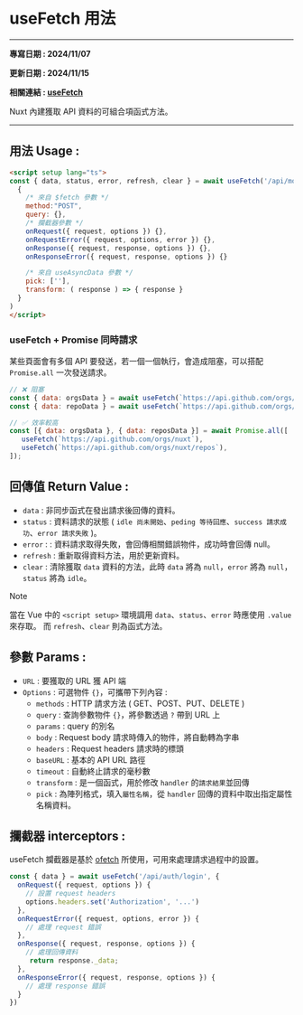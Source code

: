 # useFetch 用法
---

**專寫日期 : 2024/11/07**

**更新日期 : 2024/11/15**

**相關連結 : [useFetch](https://nuxt.com/docs/api/composables/use-fetch)**

 Nuxt 內建獲取 API 資料的可組合項函式方法。

---

## 用法 Usage :

```html
<script setup lang="ts">
const { data, status, error, refresh, clear } = await useFetch('/api/modules',
  {
    /* 來自 $fetch 參數 */
    method:"POST",
    query: {},
    /* 攔截器參數 */
    onRequest({ request, options }) {},
    onRequestError({ request, options, error }) {},
    onResponse({ request, response, options }) {},
    onResponseError({ request, response, options }) {}

    /* 來自 useAsyncData 參數 */
    pick: [''],
    transform: ( response ) => { response } 
  }
)
</script>
```

### useFetch + Promise 同時請求

某些頁面會有多個 API 要發送，若一個一個執行，會造成阻塞，可以搭配 `Promise.all` 一次發送請求。

```js
// ❌ 阻塞
const { data: orgsData } = await useFetch(`https://api.github.com/orgs/nuxt`);
const { data: repoData } = await useFetch(`https://api.github.com/orgs/nuxt/repos`);

// ✅ 效率較高
const [{ data: orgsData }, { data: reposData }] = await Promise.all([
   useFetch(`https://api.github.com/orgs/nuxt`),
   useFetch(`https://api.github.com/orgs/nuxt/repos`),
]);
```


## 回傳值 Return Value :

- `data` : 非同步函式在發出請求後回傳的資料。
- `status` : 資料請求的狀態 ( `idle 尚未開始`、`peding 等待回應`、`success 請求成功`、`error 請求失敗` )。
- `error` : : 資料請求取得失敗，會回傳相關錯誤物件，成功時會回傳 null。
- `refresh` : 重新取得資料方法，用於更新資料。
- `clear` : 清除獲取 `data` 資料的方法，此時 `data` 將為 `null`，`error` 將為 `null`，`status` 將為 `idle`。

> [!NOTE]
> 當在 Vue 中的 `<script setup>` 環境調用 `data`、`status`、`error` 時應使用 `.value` 來存取。 而 `refresh`、`clear` 則為函式方法。

## 參數 Params :

- `URL` : 要獲取的 URL 獲 API 端
- `Options` : 可選物件 `{}`，可攜帶下列內容 :
  - `methods` : HTTP 請求方法 ( GET、POST、PUT、DELETE )
  - `query` : 查詢參數物件 `{}`，將參數透過 `?` 帶到 URL 上
  - `params` : query 的別名
  - `body` : Request body 請求時傳入的物件，將自動轉為字串
  - `headers` :  Request headers 請求時的標頭
  - `baseURL` : 基本的 API URL 路徑
  - `timeout` : 自動終止請求的毫秒數
  - `transform` : 是一個函式，用於修改 `handler` 的`請求結果`並回傳
  - `pick` : 為陣列格式，填入`屬性名稱`，從 `handler` 回傳的資料中取出指定屬性名稱資料。

## 攔截器 interceptors :

useFetch 攔截器是基於 [ofetch](https://github.com/unjs/ofetch#%EF%B8%8F-interceptors) 所使用，可用來處理請求過程中的設置。

```js
const { data } = await useFetch('/api/auth/login', {
  onRequest({ request, options }) {
    // 設置 request headers
    options.headers.set('Authorization', '...')
  },
  onRequestError({ request, options, error }) {
    // 處理 request 錯誤
  },
  onResponse({ request, response, options }) {
    // 處理回傳資料
     return response._data;
  },
  onResponseError({ request, response, options }) {
    // 處理 response 錯誤
  }
})
```